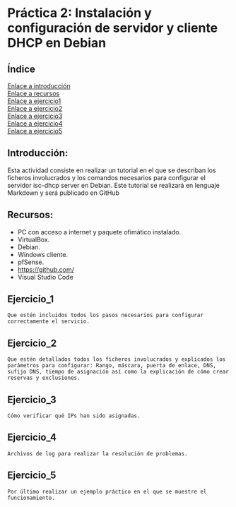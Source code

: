 # Práctica 2: Instalación y configuración de servidor y cliente DHCP en Debian
## Índice
[Enlace a introducción](#introducción)   
[Enlace a recursos](#recursos)    
[Enlace a ejercicio1](#ejercicio1)  
[Enlace a ejercicio2](#ejercicio2)  
[Enlace a ejercicio3](#ejercicio3)  
[Enlace a ejercicio4](#ejercicio4)  
[Enlace a ejercicio5](#ejercicio5)   

## Introducción:

Esta actividad consiste en realizar un tutorial en el que se describan los ficheros involucrados y los comandos necesarios para configurar el servidor isc-dhcp server en Debian. Este tutorial se realizará en lenguaje Markdown y será publicado en GitHub

## Recursos:
* PC con acceso a internet y paquete ofimático instalado.
* VirtualBox.
* Debian. 
* Windows cliente.
* pfSense.
* https://github.com/
* Visual Studio Code

## Ejercicio_1
``` 
Que estén incluidos todos los pasos necesarios para configurar correctamente el servicio.
``` 
## Ejercicio_2
``` 
Que estén detallados todos los ficheros involucrados y explicados los parámetros para configurar: Rango, máscara, puerta de enlace, DNS, sufijo DNS, tiempo de asignación así como la explicación de cómo crear reservas y exclusiones.
``` 
## Ejercicio_3
``` 
Cómo verificar qué IPs han sido asignadas.
``` 
## Ejercicio_4
``` 
Archivos de log para realizar la resolución de problemas.
``` 
## Ejercicio_5
``` 
Por último realizar un ejemplo práctico en el que se muestre el funcionamiento. 
``` 